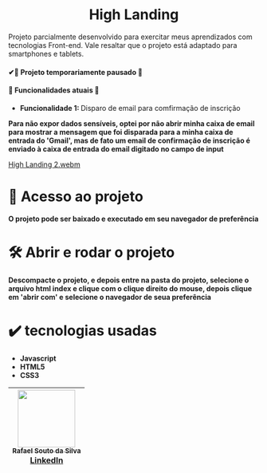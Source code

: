 <h1 align = "center">High Landing</h1>
<p>Projeto parcialmente desenvolvido para exercitar meus aprendizados com tecnologias Front-end. Vale resaltar que o projeto está adaptado para smartphones e tablets.</p>
<h4>
  ✔🚧 Projeto temporariamente pausado 🚧
</h4>
<h4>🔨 Funcionalidades atuais 🔨 </h4>
<ul>
  <li><strong>Funcionalidade 1: </strong>Disparo de email para comfirmação de inscrição</li>
</ul>

<p><strong>Para não expor dados sensíveis, optei por não abrir minha caixa de email para mostrar a mensagem que foi disparada para a minha caixa de entrada do 'Gmail', mas de fato um email de confirmação de inscrição é enviado à caixa de entrada do email digitado no campo de input</strong></p>

[High Landing 2.webm](https://github.com/Rafael-a11y/High-Landing/assets/63820646/1a86fb62-444a-41b8-88e8-4974f2c360e7#vitrinedev)

# 📁 Acesso ao projeto

**O projeto pode ser baixado e executado em seu navegador de preferência**

# 🛠️ Abrir e rodar o projeto

**Descompacte o projeto, e depois entre na pasta do projeto, selecione o arquivo html index e clique com o clique direito do mouse, depois clique em 'abrir com' e selecione o navegador de seua preferência**

# ✔️ tecnologias usadas
<ul>
  <li><strong>Javascript</strong></li>
  <li><strong>HTML5</strong></li>
  <li><strong>CSS3</strong></li>
</ul>

| [<img src="https://github.com/Rafael-a11y/SeteDiasDeCodigoProgramacao/assets/63820646/c4ef5e3f-3a75-4eab-93c5-2f4b38b9b275" width=115><br><sub>Rafael Souto da Silva</sub><br><a href="https://www.linkedin.com/in/rafael-souto-da-silva-920335211/" target="_blank">LinkedIn</a>](https://www.linkedin.com/in/rafael-souto-da-silva-920335211/) |
| :---: |


